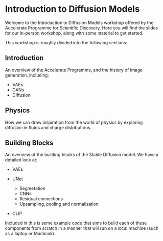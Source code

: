 # Introduction to Diffusion Models

Welcome to the Introduction to Diffusion Models workshop offered by the Accelerate Programme for Scientific Discovery. Here you will find the slides for our in-person workshop, along with some material to get started.

This workshop is roughly divided into the following sections:

## Introduction
An overview of the Accelerate Programme, and the history of image generation, including:
- VAEs
- GANs
- Diffusion

## Physics
How we can draw inspiration from the world of physics by exploring diffusion in fluids and charge distributions.

## Building Blocks
An overview of the building blocks of the Stable Diffusion model. We have a detailed look at:
- VAEs

- UNet
    - Segmetation
    - CNNs
    - Residual connections
    - Upsampling, pooling and normalization
- CLIP

Included in this is some example code that aims to build each of these components from scratch in a manner that will run on a local machine (such as a laptop or Macbook).